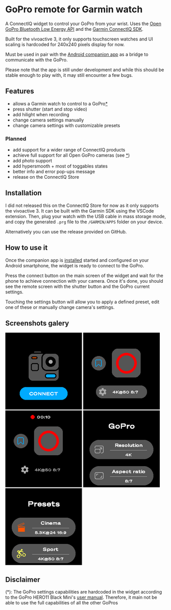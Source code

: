 # GoPro remote for Garmin watch
A ConnectIQ widget to control your GoPro from your wrist. Uses the [Open GoPro Bluetooth Low Energy API](https://gopro.github.io/OpenGoPro/ble_2_0) and the [Garmin ConnectIQ SDK](https://developer.garmin.com/connect-iq/overview/).

Built for the vivoactive 3, it only supports touchscreen watches and UI scaling is hardcoded for 240x240 pixels display for now.

Must be used in pair with the [Android companion app](https://github.com/ad220/gopro-remote-companion-android) as a bridge to communicate with the GoPro.

Please note that the app is still under development and while this should be stable enough to play with, it may still encounter a few bugs.

## Features
- allows a Garmin watch to control to a GoPro[*](#disclaimer)
- press shutter (start and stop video)
- add hilight when recording
- change camera settings manually
- change camera settings with customizable presets


### Planned
- add support for a wider range of ConnectIQ products
- achieve full support for all Open GoPro cameras (see [*](#disclaimer))
- add photo support
- add hypersmooth + most of toggables states
- better info and error pop-ups message
- release on the ConnectIQ Store

## Installation
I did not released this on the ConnectIQ Store for now as it only supports the vivoactive 3. It can be built with the Garmin SDK using the VSCode extension. Then, plug your watch with the USB cable in mass storage mode, and copy the generated `.prg` file to the `/GARMIN/APPS` folder on your device.

Alternatively you can use the release provided on GitHub.

## How to use it
Once the companion app is [installed](https://github.com/ad220/gopro-remote-companion-android#Installation) started and configured on your Android smartphone, the widget is ready to connect to the GoPro.

Press the connect button on the main screen of the widget and wait for the phone to achieve connection with your camera. Once it's done, you should see the remote screen with the shutter button and the GoPro current settings.

Touching the settings button will allow you to apply a defined preset, edit one of these or manually change camera's settings.

## Screenshots galery
![](documentation/screenshots/connect.png)
![](documentation/screenshots/remote_off.png)
![](documentation/screenshots/remote_on.png)
![](documentation/screenshots/settings.png)
![](documentation/screenshots/presets.png)

## Disclaimer
(*): The GoPro settings capabilities are hardcoded in the widget according to the GoPro HERO11 Black Mini's [user manual](https://gopro.com/help/productmanuals). Therefore, it main not be able to use the full capabilities of all the other GoPros 